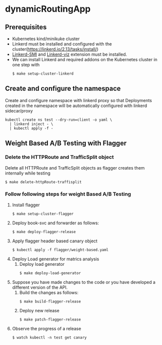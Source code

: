 # dynamicRoutingApp

## Prerequisites
- Kubernetes kind/minikuke cluster
- Linkerd must be installed and configured with the cluster(https://linkerd.io/2.13/tasks/install/)
- [Linkerd-SMI](https://linkerd.io/2.13/tasks/linkerd-smi/#cli) and [Linkerd-viz](https://linkerd.io/2.13/tasks/troubleshooting/#l5d-viz-ns-exists) extension must be installed.
- We can install Linkerd and required addons on the Kubernetes cluster in one step with
  ```
  $ make setup-cluster-linkerd
  ```

## Create and configure the namespace
Create and configure namespace with linkerd proxy so that Deployments created in the namespace will be automatically configured with linkerd sidecar/proxy
  ```
  kubectl create ns test --dry-run=client -o yaml \
    | linkerd inject - \
    | kubectl apply -f -
  ```


## Weight Based A/B Testing with Flagger
### Delete the HTTPRoute and TrafficSplit object
Delete all HTTPRoute and TrafficSplit objects as flagger creates them internally while testing
  ```
  $ make delete-httpRoute-traffisplit
  ```
### Follow following steps for weight Based A/B Testing
  1. Install flagger
     ```
     $ make setup-cluster-flagger
     ```
  2. Deploy book-svc and forwarder as follows:
     ```
     $ make deploy-flagger-release
     ```
  3. Apply flagger header based canary object
     ```
     $ kubectl apply -f flagger/weight-based.yaml
     ```
  4. Deploy Load generator for matrics analysis
     1. Deploy load generator   
        ```
        $ make deploy-load-generator
        ```
  5. Suppose you have made changes to the code or you have developed a different version of the API.
      1. Build the changes as follows:
         ```
         $ make build-flagger-release
         ```
      3. Deploy new release
         ```
         $ make patch-flagger-release
         ```
  6. Observe the progress of a release
     ```
     $ watch kubectl -n test get canary
     ```
   

    
